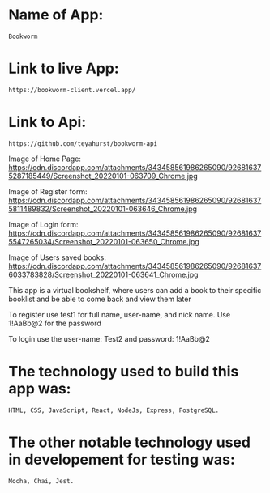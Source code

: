 # Name of App: 

    Bookworm 

# Link to live App: 

    https://bookworm-client.vercel.app/

# Link to Api: 
    https://github.com/teyahurst/bookworm-api
    
Image of Home Page:
    https://cdn.discordapp.com/attachments/343458561986265090/926816375287185449/Screenshot_20220101-063709_Chrome.jpg

Image of Register form:
    https://cdn.discordapp.com/attachments/343458561986265090/926816375811489832/Screenshot_20220101-063646_Chrome.jpg

Image of Login form: 
    https://cdn.discordapp.com/attachments/343458561986265090/926816375547265034/Screenshot_20220101-063650_Chrome.jpg

Image of Users saved books: 
    https://cdn.discordapp.com/attachments/343458561986265090/926816376033783828/Screenshot_20220101-063641_Chrome.jpg
    

This app is a virtual bookshelf, where users can add a book to their specific booklist and be able to come back and view them later

To register use test1 for full name, user-name, and nick name. Use 1!AaBb@2 for the password

To login use the user-name: Test2 and password: 1!AaBb@2 


# The technology used to build this app was: 
    HTML, CSS, JavaScript, React, NodeJs, Express, PostgreSQL. 

# The other notable technology used in developement for testing was: 
    Mocha, Chai, Jest.
